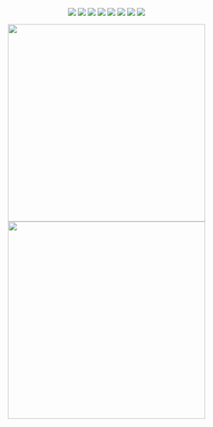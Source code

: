 <div align=center>

![](https://img.shields.io/badge/React-20232A?style=for-the-badge&logo=react&logoColor=61DAFB)
![](https://img.shields.io/badge/TypeScript-007ACC?style=for-the-badge&logo=typescript&logoColor=white)
![](https://img.shields.io/badge/Tailwind_CSS-38B2AC?style=for-the-badge&logo=tailwind-css&logoColor=white)
![](https://img.shields.io/badge/Sass-CC6699?style=for-the-badge&logo=sass&logoColor=white)
![](https://img.shields.io/badge/Express.js-000000?style=for-the-badge&logo=express&logoColor=white)
![](https://img.shields.io/badge/MongoDB-4EA94B?style=for-the-badge&logo=mongodb&logoColor=white)
![](https://img.shields.io/badge/Insomnia-5849be?style=for-the-badge&logo=Insomnia&logoColor=white)
![](https://img.shields.io/badge/Vercel-000000?style=for-the-badge&logo=vercel&logoColor=white)
  
</div>

<div align=center>
  
  <img width="400" src="https://github-readme-stats.vercel.app/api?username=joshxfi&theme=bear&show_icons=true&hide_border=true&count_private=true" />
  <img width="400"  src="https://github-readme-streak-stats.herokuapp.com?user=joshxfi&theme=bear&hide_border=true" />

  
</div>
  




